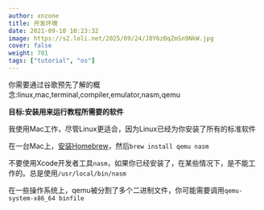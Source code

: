 ```yaml
---
author: xnzone 
title: 开发环境
date: 2021-09-10 10:23:32
image: https://s2.loli.net/2025/09/24/J8Y6zBqZmSn9NkW.jpg
cover: false
weight: 701
tags: ["tutorial", "os"]
---
```


你需要通过谷歌预先了解的概念:linux,mac,terminal,compiler,emulator,nasm,qemu

**目标:安装用来运行教程所需要的软件**

我使用Mac工作，尽管Linux更适合，因为Linux已经为你安装了所有的标准软件

在一台Mac上，[安装Homebrew](http://brew.sh/)，然后`brew install qemu nasm`

不要使用Xcode开发者工具`nasm`，如果你已经安装了，在某些情况下，是不能工作的。总是使用`/usr/local/bin/nasm`

在一些操作系统上，qemu被分割了多个二进制文件，你可能需要调用`qemu-system-x86_64 binfile`